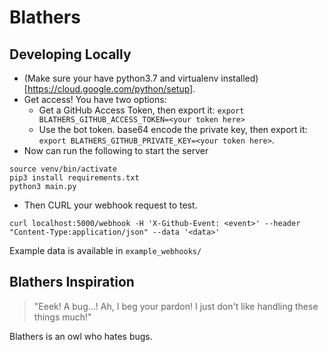 # Blathers

## Developing Locally

* (Make sure your have python3.7 and virtualenv installed)[https://cloud.google.com/python/setup].
* Get access! You have two options:
  * Get a GitHub Access Token, then export it: `export BLATHERS_GITHUB_ACCESS_TOKEN=<your token here>`
  * Use the bot token. base64 encode the private key, then export it: `export BLATHERS_GITHUB_PRIVATE_KEY=<your token here>`.
* Now can run the following to start the server
```
source venv/bin/activate
pip3 install requirements.txt
python3 main.py
```
* Then CURL your webhook request to test.
```
curl localhost:5000/webhook -H 'X-Github-Event: <event>' --header "Content-Type:application/json" --data '<data>'
```

Example data is available in `example_webhooks/`


## Blathers Inspiration
> "Eeek! A bug...! Ah, I beg your pardon! I just don't like handling these things much!"

Blathers is an owl who hates bugs.
